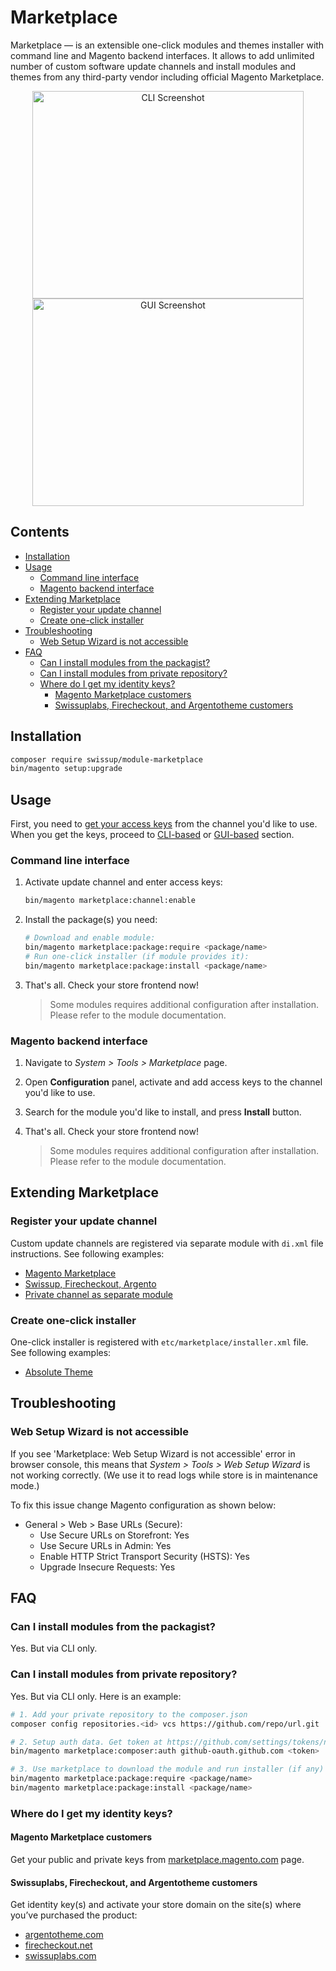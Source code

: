 # Marketplace

Marketplace — is an extensible one-click modules and themes installer with command
line and Magento backend interfaces.
It allows to add unlimited number of custom software update channels and install
modules and themes from any third-party vendor including official Magento
Marketplace.

<p align="center">
    <img alt="CLI Screenshot"
        width="434px"
        height="332px"
        src="https://docs.swissuplabs.com/images/m2/marketplace/cli.png?v=1"
    />
    <img alt="GUI Screenshot"
        width="434px"
        height="332px"
        src="https://docs.swissuplabs.com/images/m2/marketplace/gui.png?v=1"
    />
</p>

## Contents

<!-- MarkdownTOC autolink="true" -->

- [Installation](#installation)
- [Usage](#usage)
    - [Command line interface](#command-line-interface)
    - [Magento backend interface](#magento-backend-interface)
- [Extending Marketplace](#extending-marketplace)
    - [Register your update channel](#register-your-update-channel)
    - [Create one-click installer](#create-one-click-installer)
- [Troubleshooting](#troubleshooting)
    - [Web Setup Wizard is not accessible](#web-setup-wizard-is-not-accessible)
- [FAQ](#faq)
    - [Can I install modules from the packagist?](#can-i-install-modules-from-the-packagist)
    - [Can I install modules from private repository?](#can-i-install-modules-from-private-repository)
    - [Where do I get my identity keys?](#where-do-i-get-my-identity-keys)
        - [Magento Marketplace customers](#magento-marketplace-customers)
        - [Swissuplabs, Firecheckout, and Argentotheme customers](#swissuplabs-firecheckout-and-argentotheme-customers)

<!-- /MarkdownTOC -->

## Installation

```bash
composer require swissup/module-marketplace
bin/magento setup:upgrade
```

## Usage

First, you need to [get your access keys](#where-do-i-get-my-identity-keys)
from the channel you'd like to use. When you get the keys, proceed to
[CLI-based](#command-line-interface) or [GUI-based](#magento-backend-interface)
section.

### Command line interface

 1. Activate update channel and enter access keys:

    ```bash
    bin/magento marketplace:channel:enable
    ```

 2. Install the package(s) you need:

    ```bash
    # Download and enable module:
    bin/magento marketplace:package:require <package/name>
    # Run one-click installer (if module provides it):
    bin/magento marketplace:package:install <package/name>
    ```

 3. That's all. Check your store frontend now!

    > Some modules requires additional configuration after installation.
    > Please refer to the module documentation.

### Magento backend interface

 1. Navigate to _System > Tools > Marketplace_ page.
 2. Open **Configuration** panel, activate and add access keys to the
    channel you'd like to use.
 2. Search for the module you'd like to install, and press **Install** button.
 3. That's all. Check your store frontend now!

    > Some modules requires additional configuration after installation.
    > Please refer to the module documentation.

## Extending Marketplace

### Register your update channel

Custom update channels are registered via separate module with `di.xml` file
instructions. See following examples:

 - [Magento Marketplace](https://github.com/swissup/module-marketplace/blob/master/etc/di.xml#L73-L109)
 - [Swissup, Firecheckout, Argento](https://github.com/swissup/module-marketplace/blob/master/etc/di.xml#L111-L151)
 - [Private channel as separate module](https://github.com/swissup/module-marketplace-channel-github)

### Create one-click installer

One-click installer is registered with `etc/marketplace/installer.xml` file.
See following examples:

 - [Absolute Theme](https://github.com/swissup/theme-frontend-absolute/blob/master/etc/marketplace/installer.xml)

## Troubleshooting

### Web Setup Wizard is not accessible

If you see 'Marketplace: Web Setup Wizard is not accessible' error in browser
console, this means that _System > Tools > Web Setup Wizard_ is not working correctly.
(We use it to read logs while store is in maintenance mode.)

To fix this issue change Magento configuration as shown below:

 -  General > Web > Base URLs (Secure):
    -   Use Secure URLs on Storefront: Yes
    -   Use Secure URLs in Admin: Yes
    -   Enable HTTP Strict Transport Security (HSTS): Yes
    -   Upgrade Insecure Requests: Yes

## FAQ

### Can I install modules from the packagist?

Yes. But via CLI only.

### Can I install modules from private repository?

Yes. But via CLI only. Here is an example:

```bash
# 1. Add your private repository to the composer.json
composer config repositories.<id> vcs https://github.com/repo/url.git

# 2. Setup auth data. Get token at https://github.com/settings/tokens/new?scopes=repo
bin/magento marketplace:composer:auth github-oauth.github.com <token>

# 3. Use marketplace to download the module and run installer (if any)
bin/magento marketplace:package:require <package/name>
bin/magento marketplace:package:install <package/name>
```

### Where do I get my identity keys?

#### Magento Marketplace customers

Get your public and private keys from
[marketplace.magento.com](https://marketplace.magento.com/customer/accessKeys/)
page.

#### Swissuplabs, Firecheckout, and Argentotheme customers

Get identity key(s) and activate your store domain on the site(s) where you’ve
purchased the product:

 -  [argentotheme.com](https://argentotheme.com/license/customer/activation/)
 -  [firecheckout.net](https://firecheckout.net/license/customer/activation/)
 -  [swissuplabs.com](https://swissuplabs.com/license/customer/activation/)
